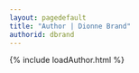 ```yaml
---
layout: pagedefault
title: "Author | Dionne Brand"
authorid: dbrand
---
```

{% include loadAuthor.html %}